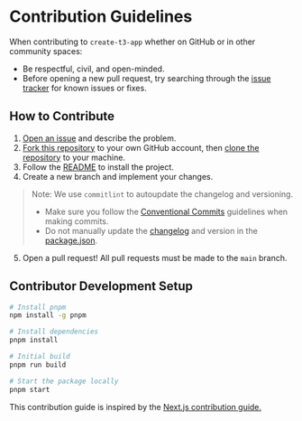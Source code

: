 # Contribution Guidelines

When contributing to `create-t3-app` whether on GitHub or in other community spaces:

- Be respectful, civil, and open-minded.
- Before opening a new pull request, try searching through the [issue tracker](https://github.com/nexxeln/create-t3-app/issues) for known issues or fixes.

## How to Contribute

1. [Open an issue](https://docs.github.com/en/issues/tracking-your-work-with-issues/creating-an-issue) and describe the problem.
2. [Fork this repository](https://docs.github.com/en/get-started/quickstart/fork-a-repo) to your own GitHub account, then [clone the repository](https://docs.github.com/en/repositories/creating-and-managing-repositories/cloning-a-repository) to your machine.
3. Follow the [README](https://github.com/nexxeln/create-t3-app#readme) to install the project.
4. Create a new branch and implement your changes.

> Note: We use `commitlint` to autoupdate the changelog and versioning.
>
> - Make sure you follow the [Conventional Commits](https://www.conventionalcommits.org/en/v1.0.0/) guidelines when making commits.
> - Do not manually update the [changelog](./CHANGELOG.md) and version in the [package.json](./package.json).

5. Open a pull request! All pull requests must be made to the `main` branch.

## Contributor Development Setup

```bash
# Install pnpm
npm install -g pnpm

# Install dependencies
pnpm install

# Initial build
pnpm run build

# Start the package locally
pnpm start
```

This contribution guide is inspired by the [Next.js contribution guide.](https://github.com/vercel/next.js/blob/canary/contributing.md)
